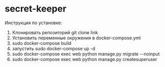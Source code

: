 # secret-keeper
Инструкция по установке:
1. Клонировать репозиторий git clone link
2. Установить переменные окружения в docker-compose.yml
3. sudo docker-compose build
4. запустить sudo docker-compose up -d 
5. sudo docker-compose exec web python manage.py migrate --noinput
6. sudo docker-compose exec web python manage.py createsuperuser
